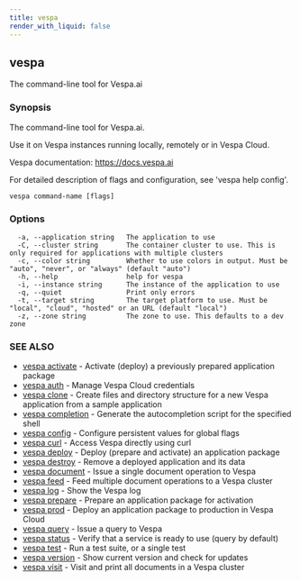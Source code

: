 ```yaml
---
title: vespa
render_with_liquid: false
---
```


## vespa

The command-line tool for Vespa.ai

### Synopsis

The command-line tool for Vespa.ai.

Use it on Vespa instances running locally, remotely or in Vespa Cloud.

Vespa documentation: https://docs.vespa.ai

For detailed description of flags and configuration, see 'vespa help config'.


```
vespa command-name [flags]
```

### Options

```
  -a, --application string   The application to use
  -C, --cluster string       The container cluster to use. This is only required for applications with multiple clusters
  -c, --color string         Whether to use colors in output. Must be "auto", "never", or "always" (default "auto")
  -h, --help                 help for vespa
  -i, --instance string      The instance of the application to use
  -q, --quiet                Print only errors
  -t, --target string        The target platform to use. Must be "local", "cloud", "hosted" or an URL (default "local")
  -z, --zone string          The zone to use. This defaults to a dev zone
```

### SEE ALSO

* [vespa activate](vespa_activate.html)	 - Activate (deploy) a previously prepared application package
* [vespa auth](vespa_auth.html)	 - Manage Vespa Cloud credentials
* [vespa clone](vespa_clone.html)	 - Create files and directory structure for a new Vespa application from a sample application
* [vespa completion](vespa_completion.html)	 - Generate the autocompletion script for the specified shell
* [vespa config](vespa_config.html)	 - Configure persistent values for global flags
* [vespa curl](vespa_curl.html)	 - Access Vespa directly using curl
* [vespa deploy](vespa_deploy.html)	 - Deploy (prepare and activate) an application package
* [vespa destroy](vespa_destroy.html)	 - Remove a deployed application and its data
* [vespa document](vespa_document.html)	 - Issue a single document operation to Vespa
* [vespa feed](vespa_feed.html)	 - Feed multiple document operations to a Vespa cluster
* [vespa log](vespa_log.html)	 - Show the Vespa log
* [vespa prepare](vespa_prepare.html)	 - Prepare an application package for activation
* [vespa prod](vespa_prod.html)	 - Deploy an application package to production in Vespa Cloud
* [vespa query](vespa_query.html)	 - Issue a query to Vespa
* [vespa status](vespa_status.html)	 - Verify that a service is ready to use (query by default)
* [vespa test](vespa_test.html)	 - Run a test suite, or a single test
* [vespa version](vespa_version.html)	 - Show current version and check for updates
* [vespa visit](vespa_visit.html)	 - Visit and print all documents in a Vespa cluster

